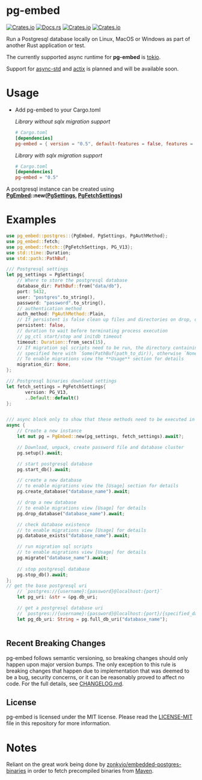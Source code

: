 # pg-embed

[![Crates.io](https://img.shields.io/crates/v/pg-embed)](http://crates.io/crates/pg-embed)
[![Docs.rs](https://docs.rs/pg-embed/badge.svg)](https://docs.rs/pg-embed)
[![Crates.io](https://img.shields.io/crates/d/pg-embed)](http://crates.io/crates/pg-embed)
[![Crates.io](https://img.shields.io/crates/l/pg-embed)](https://github.com/faokunega/pg-embed/blob/master/LICENSE)

Run a Postgresql database locally on Linux, MacOS or Windows as part of another Rust application or test.

The currently supported async runtime for **pg-embed** is [tokio](https://crates.io/crates/tokio).

Support for [async-std](https://crates.io/crates/async-std) and [actix](https://crates.io/crates/actix) is planned and
will be available soon.

# Usage

- Add pg-embed to your Cargo.toml

  *Library without sqlx migration support*

     ```toml
     # Cargo.toml
     [dependencies]
     pg-embed = { version = "0.5", default-features = false, features = ["rt_tokio"] }
     ```

  *Library with sqlx migration support*

     ```toml
     # Cargo.toml
     [dependencies]
     pg-embed = "0.5"
     ```

A postgresql instance can be created using<br/>
**[PgEmbed]( postgres::PgEmbed )::new([PgSettings]( postgres::PgSettings ), [PgFetchSettings]( fetch::PgFetchSettings ))**

# Examples

 ```rust
 use pg_embed::postgres::{PgEmbed, PgSettings, PgAuthMethod};
 use pg_embed::fetch;
 use pg_embed::fetch::{PgFetchSettings, PG_V13};
 use std::time::Duration;
 use std::path::PathBuf;

 /// Postgresql settings
 let pg_settings = PgSettings{
     // Where to store the postgresql database
     database_dir: PathBuf::from("data/db"),
     port: 5432,
     user: "postgres".to_string(),
     password: "password".to_string(),
     // authentication method
     auth_method: PgAuthMethod::Plain,
     // If persistent is false clean up files and directories on drop, otherwise keep them
     persistent: false,
     // duration to wait before terminating process execution
     // pg_ctl start/stop and initdb timeout
     timeout: Duration::from_secs(15),
     // If migration sql scripts need to be run, the directory containing those scripts can be
     // specified here with `Some(PathBuf(path_to_dir)), otherwise `None` to run no migrations.
     // To enable migrations view the **Usage** section for details
     migration_dir: None,
 };

 /// Postgresql binaries download settings
 let fetch_settings = PgFetchSettings{
        version: PG_V13,
        ..Default::default()
 };


 /// async block only to show that these methods need to be executed in an async context
 async { 
     // Create a new instance
     let mut pg = PgEmbed::new(pg_settings, fetch_settings).await?;

     // Download, unpack, create password file and database cluster
     pg.setup().await;

     // start postgresql database
     pg.start_db().await;

     // create a new database
     // to enable migrations view the [Usage] section for details
     pg.create_database("database_name").await;

     // drop a new database
     // to enable migrations view [Usage] for details
     pg.drop_database("database_name").await;

     // check database existence
     // to enable migrations view [Usage] for details
     pg.database_exists("database_name").await;

     // run migration sql scripts
     // to enable migrations view [Usage] for details
     pg.migrate("database_name").await;
     
     // stop postgresql database
     pg.stop_db().await;
};
// get the base postgresql uri
     // `postgres://{username}:{password}@localhost:{port}`
     let pg_uri: &str = &pg.db_uri;

     // get a postgresql database uri
     // `postgres://{username}:{password}@localhost:{port}/{specified_database_name}`
     let pg_db_uri: String = pg.full_db_uri("database_name");



 ```

## Recent Breaking Changes

pg-embed follows semantic versioning, so breaking changes should only happen upon major version bumps. The only
exception to this rule is breaking changes that happen due to implementation that was deemed to be a bug, security
concerns, or it can be reasonably proved to affect no code. For the full details,
see [CHANGELOG.md](https://github.com/faokunega/pg-embed/blob/master/CHANGELOG.md).

## License

pg-embed is licensed under the MIT license. Please read
the [LICENSE-MIT](https://github.com/faokunega/pg-embed/blob/master/LICENSE) file in this repository for more
information.

# Notes

Reliant on the great work being done
by [zonkyio/embedded-postgres-binaries](https://github.com/zonkyio/embedded-postgres-binaries) in order to fetch
precompiled binaries
from [Maven](https://mvnrepository.com/artifact/io.zonky.test.postgres/embedded-postgres-binaries-bom).

